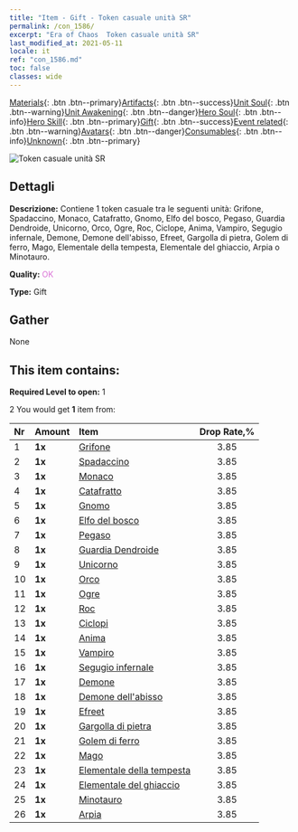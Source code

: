 ```yaml
---
title: "Item - Gift - Token casuale unità SR"
permalink: /con_1586/
excerpt: "Era of Chaos  Token casuale unità SR"
last_modified_at: 2021-05-11
locale: it
ref: "con_1586.md"
toc: false
classes: wide
---
```

 [Materials](/ItemsIT/){: .btn .btn--primary}[Artifacts](/ItemsIT/Artifacts/){: .btn .btn--success}[Unit Soul](/ItemsIT/UnitSoul/){: .btn .btn--warning}[Unit Awakening](/ItemsIT/UnitAwakening/){: .btn .btn--danger}[Hero Soul](/ItemsIT/HeroSoul/){: .btn .btn--info}[Hero Skill](/ItemsIT/HeroSkill/){: .btn .btn--primary}[Gift](/ItemsIT/Gift/){: .btn .btn--success}[Event related](/ItemsIT/Events/){: .btn .btn--warning}[Avatars](/ItemsIT/Avatars/){: .btn .btn--danger}[Consumables](/ItemsIT/Consumables/){: .btn .btn--info}[Unknown](/ItemsIT/Unknown/){: .btn .btn--primary}

 ![Token casuale unità SR](/images/t/i_907181.png)

## Dettagli
 **Descrizione:** Contiene 1 token casuale tra le seguenti unità: Grifone, Spadaccino, Monaco, Catafratto, Gnomo, Elfo del bosco, Pegaso, Guardia Dendroide, Unicorno, Orco, Ogre, Roc, Ciclope, Anima, Vampiro, Segugio infernale, Demone, Demone dell'abisso, Efreet, Gargolla di pietra, Golem di ferro, Mago, Elementale della tempesta, Elementale del ghiaccio, Arpia o Minotauro.

 **Quality:** <span style="color: #DA70D6">OK</span>

 **Type:** Gift

## Gather

  None

## This item contains:

 **Required Level to open:** 1

 2 You would get **1** item  from:

  | Nr | Amount |     Item    | Drop Rate,% |
  |:---|:-------|:------------|:---------:|
  | 1 |  **1x** | [Grifone](/ItemsIT/unt_192/) | 3.85 | 
  | 2 |  **1x** | [Spadaccino](/ItemsIT/unt_193/) | 3.85 | 
  | 3 |  **1x** | [Monaco](/ItemsIT/unt_194/) | 3.85 | 
  | 4 |  **1x** | [Catafratto](/ItemsIT/unt_195/) | 3.85 | 
  | 5 |  **1x** | [Gnomo](/ItemsIT/unt_200/) | 3.85 | 
  | 6 |  **1x** | [Elfo del bosco](/ItemsIT/unt_201/) | 3.85 | 
  | 7 |  **1x** | [Pegaso](/ItemsIT/unt_202/) | 3.85 | 
  | 8 |  **1x** | [Guardia Dendroide](/ItemsIT/unt_203/) | 3.85 | 
  | 9 |  **1x** | [Unicorno](/ItemsIT/unt_204/) | 3.85 | 
  | 10 |  **1x** | [Orco](/ItemsIT/unt_219/) | 3.85 | 
  | 11 |  **1x** | [Ogre](/ItemsIT/unt_220/) | 3.85 | 
  | 12 |  **1x** | [Roc](/ItemsIT/unt_221/) | 3.85 | 
  | 13 |  **1x** | [Ciclopi](/ItemsIT/unt_222/) | 3.85 | 
  | 14 |  **1x** | [Anima](/ItemsIT/unt_210/) | 3.85 | 
  | 15 |  **1x** | [Vampiro](/ItemsIT/unt_211/) | 3.85 | 
  | 16 |  **1x** | [Segugio infernale](/ItemsIT/unt_228/) | 3.85 | 
  | 17 |  **1x** | [Demone](/ItemsIT/unt_229/) | 3.85 | 
  | 18 |  **1x** | [Demone dell'abisso](/ItemsIT/unt_230/) | 3.85 | 
  | 19 |  **1x** | [Efreet](/ItemsIT/unt_231/) | 3.85 | 
  | 20 |  **1x** | [Gargolla di pietra](/ItemsIT/unt_236/) | 3.85 | 
  | 21 |  **1x** | [Golem di ferro](/ItemsIT/unt_237/) | 3.85 | 
  | 22 |  **1x** | [Mago](/ItemsIT/unt_238/) | 3.85 | 
  | 23 |  **1x** | [Elementale della tempesta](/ItemsIT/unt_263/) | 3.85 | 
  | 24 |  **1x** | [Elementale del ghiaccio](/ItemsIT/unt_264/) | 3.85 | 
  | 25 |  **1x** | [Minotauro](/ItemsIT/unt_248/) | 3.85 | 
  | 26 |  **1x** | [Arpia](/ItemsIT/unt_245/) | 3.85 | 
